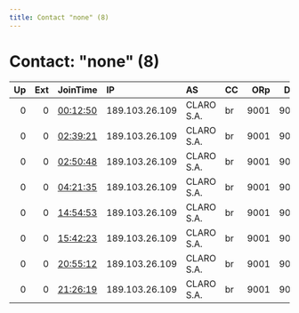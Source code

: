 ```yaml
---
title: Contact "none" (8)
---
```


# Contact: "none" (8)

|   Up |   Ext | JoinTime                                                                                            | IP             | AS         | CC   |   ORp |   Dirp | OS    | Version   | Nickname   |   eFamMembers |
|-----:|------:|:----------------------------------------------------------------------------------------------------|:---------------|:-----------|:-----|------:|-------:|:------|:----------|:-----------|--------------:|
|    0 |     0 | [00:12:50](https://metrics.torproject.org/rs.html#details/21823E007D5B5C545BE4D4EB8F5944F7691DABFE) | 189.103.26.109 | CLARO S.A. | br   |  9001 |   9030 | Linux | 0.3.2.10  | bcm2837    |             1 |
|    0 |     0 | [02:39:21](https://metrics.torproject.org/rs.html#details/335B8983DA3CCD3D042131C3CD5300853439B60C) | 189.103.26.109 | CLARO S.A. | br   |  9001 |   9030 | Linux | 0.3.2.10  | bcm2837    |             1 |
|    0 |     0 | [02:50:48](https://metrics.torproject.org/rs.html#details/38ABD60B2BF0C4E2BB61705D3CFCB2A8D6E53E72) | 189.103.26.109 | CLARO S.A. | br   |  9001 |   9030 | Linux | 0.3.2.10  | bcm2837    |             1 |
|    0 |     0 | [04:21:35](https://metrics.torproject.org/rs.html#details/5E1092E2D23614AF536EA8EEC942D6D674E4DE7B) | 189.103.26.109 | CLARO S.A. | br   |  9001 |   9030 | Linux | 0.3.2.10  | bcm2837    |             1 |
|    0 |     0 | [14:54:53](https://metrics.torproject.org/rs.html#details/E6031BCBAFDC7D4525678B50434BB31F5A9704D7) | 189.103.26.109 | CLARO S.A. | br   |  9001 |   9030 | Linux | 0.3.2.10  | bcm2837    |             1 |
|    0 |     0 | [15:42:23](https://metrics.torproject.org/rs.html#details/2D0CEEB96941397D329646D6A826BEAB8121D9E3) | 189.103.26.109 | CLARO S.A. | br   |  9001 |   9030 | Linux | 0.3.2.10  | bcm2837    |             1 |
|    0 |     0 | [20:55:12](https://metrics.torproject.org/rs.html#details/58563C6D2B97EC497706931C13CEF7A0A5C54DFB) | 189.103.26.109 | CLARO S.A. | br   |  9001 |   9030 | Linux | 0.3.2.10  | bcm2837    |             1 |
|    0 |     0 | [21:26:19](https://metrics.torproject.org/rs.html#details/768F0E3E0AE2ABA075E7B935FF45EA7827585565) | 189.103.26.109 | CLARO S.A. | br   |  9001 |   9030 | Linux | 0.3.2.10  | bcm2837    |             1 |
